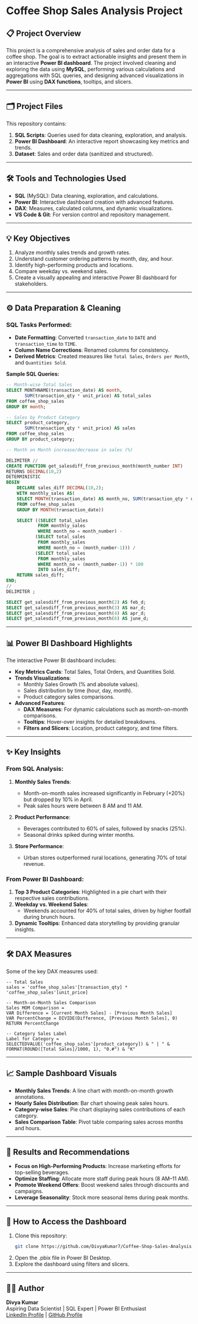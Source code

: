 # Coffee Shop Sales Analysis Project

## 📋 Project Overview
This project is a comprehensive analysis of sales and order data for a coffee shop. The goal is to extract actionable insights and present them in an interactive **Power BI dashboard**. The project involved cleaning and exploring the data using **MySQL**, performing various calculations and aggregations with SQL queries, and designing advanced visualizations in **Power BI** using **DAX functions**, tooltips, and slicers.

---

## 🗂️ Project Files
This repository contains:
1. **SQL Scripts**: Queries used for data cleaning, exploration, and analysis.
2. **Power BI Dashboard**: An interactive report showcasing key metrics and trends.
3. **Dataset**: Sales and order data (sanitized and structured).

---

## 🛠️ Tools and Technologies Used
- **SQL** (MySQL): Data cleaning, exploration, and calculations.
- **Power BI**: Interactive dashboard creation with advanced features.
- **DAX**: Measures, calculated columns, and dynamic visualizations.
- **VS Code & Git**: For version control and repository management.

---

## 💡 Key Objectives
1. Analyze monthly sales trends and growth rates.
2. Understand customer ordering patterns by month, day, and hour.
3. Identify high-performing products and locations.
4. Compare weekday vs. weekend sales.
5. Create a visually appealing and interactive Power BI dashboard for stakeholders.

---

## ⚙️ Data Preparation & Cleaning
### SQL Tasks Performed:
- **Date Formatting**: Converted `transaction_date` to `DATE` and `transaction_time` to `TIME`.
- **Column Name Corrections**: Renamed columns for consistency.
- **Derived Metrics**: Created measures like `Total Sales`, `Orders per Month`, and `Quantities Sold`.

**Sample SQL Queries:**
```sql
-- Month-wise Total Sales
SELECT MONTHNAME(transaction_date) AS month, 
       SUM(transaction_qty * unit_price) AS total_sales
FROM coffee_shop_sales
GROUP BY month;

-- Sales by Product Category
SELECT product_category, 
       SUM(transaction_qty * unit_price) AS sales
FROM coffee_shop_sales
GROUP BY product_category;

-- Month on Month increase/decrease in sales (%)

DELIMITER //
CREATE FUNCTION get_salesdiff_from_previous_month(month_number INT) 
RETURNS DECIMAL(10,2)
DETERMINISTIC
BEGIN
	DECLARE sales_diff DECIMAL(10,2);
    WITH monthly_sales AS(
	SELECT MONTH(transaction_date) AS month_no, SUM(transaction_qty * unit_price) AS total_sales
	FROM coffee_shop_sales
	GROUP BY MONTH(transaction_date))

	SELECT ((SELECT total_sales
			FROM monthly_sales
			WHERE month_no = month_number) - 
		   (SELECT total_sales
			FROM monthly_sales
			WHERE month_no = (month_number-1))) / 
           (SELECT total_sales
			FROM monthly_sales
			WHERE month_no = (month_number-1)) * 100 
            INTO sales_diff;
    RETURN sales_diff;
END;
//
DELIMITER ;

SELECT get_salesdiff_from_previous_month(2) AS feb_d;
SELECT get_salesdiff_from_previous_month(3) AS mar_d;
SELECT get_salesdiff_from_previous_month(4) AS apr_d;
SELECT get_salesdiff_from_previous_month(6) AS june_d;
```

---

## 📊 Power BI Dashboard Highlights
The interactive Power BI dashboard includes:

- **Key Metrics Cards**: Total Sales, Total Orders, and Quantities Sold.
- **Trends Visualizations**:
  - Monthly Sales Growth (% and absolute values).
  - Sales distribution by time (hour, day, month).
  - Product category sales comparisons.
- **Advanced Features**:
  - **DAX Measures**: For dynamic calculations such as month-on-month comparisons.
  - **Tooltips**: Hover-over insights for detailed breakdowns.
  - **Filters and Slicers**: Location, product category, and time filters.

---

## ✨ Key Insights
### From SQL Analysis:
1. **Monthly Sales Trends**:
   - Month-on-month sales increased significantly in February (+20%) but dropped by 10% in April.
   - Peak sales hours were between 8 AM and 11 AM.
   
2. **Product Performance**:
   - Beverages contributed to 60% of sales, followed by snacks (25%).
   - Seasonal drinks spiked during winter months.

3. **Store Performance**:
   - Urban stores outperformed rural locations, generating 70% of total revenue.

### From Power BI Dashboard:
1. **Top 3 Product Categories**: Highlighted in a pie chart with their respective sales contributions.
2. **Weekday vs. Weekend Sales**:
   - Weekends accounted for 40% of total sales, driven by higher footfall during brunch hours.
3. **Dynamic Tooltips**: Enhanced data storytelling by providing granular insights.

---

## 🛠️ DAX Measures
Some of the key DAX measures used:

```DAX
-- Total Sales
sales = 'coffee_shop_sales'[transaction_qty] * 'coffee_shop_sales'[unit_price]

-- Month-on-Month Sales Comparison
Sales MOM Comparison = 
VAR Difference = [Current Month Sales] - [Previous Month Sales]
VAR PercentChange = DIVIDE(Difference, [Previous Month Sales], 0)
RETURN PercentChange

-- Category Sales Label
Label for Category = 
SELECTEDVALUE('coffee_shop_sales'[product_category]) & " | " & FORMAT(ROUND([Total Sales]/1000, 1), "0.#") & "K"
```

---

## 📈 Sample Dashboard Visuals
- **Monthly Sales Trends**: A line chart with month-on-month growth annotations.
- **Hourly Sales Distribution**: Bar chart showing peak sales hours.
- **Category-wise Sales**: Pie chart displaying sales contributions of each category.
- **Sales Comparison Table**: Pivot table comparing sales across months and hours.

---

## 🧾 Results and Recommendations
- **Focus on High-Performing Products**: Increase marketing efforts for top-selling beverages.
- **Optimize Staffing**: Allocate more staff during peak hours (8 AM–11 AM).
- **Promote Weekend Offers**: Boost weekend sales through discounts and campaigns.
- **Leverage Seasonality**: Stock more seasonal items during peak months.

---

## 📌 How to Access the Dashboard
1. Clone this repository:
   ```bash
   git clone https://github.com/DivyaKumar7/Coffee-Shop-Sales-Analysis-Project.git
   ```
2. Open the .pbix file in Power BI Desktop.
3. Explore the dashboard using filters and slicers.

---

## 👨‍💻 Author
**Divya Kumar**  
Aspiring Data Scientist | SQL Expert | Power BI Enthusiast  
[LinkedIn Profile](https://www.linkedin.com/in/divya-kumar-035995242/) | [GitHub Profile](https://github.com/DivyaKumar7)
